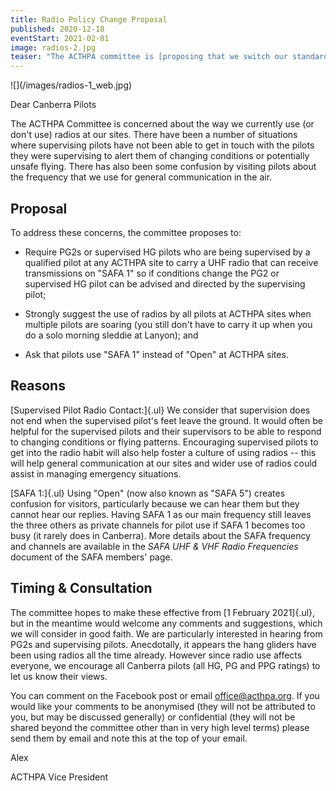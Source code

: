 ```yaml
---
title: Radio Policy Change Proposal
published: 2020-12-18
eventStart: 2021-02-01
image: radios-2.jpg
teaser: "The ACTHPA committee is [proposing that we switch our standard frequency to HGFA1](/events/radio-policy-proposal), and are looking for feedback."
---
```

<div class="inline-img" style="max-width: 80%" data-fancybox="gallery" href="/images/radios-1_web.jpg">
![](/images/radios-1_web.jpg)
</div>

Dear Canberra Pilots

The ACTHPA Committee is concerned about the way we currently use (or
don't use) radios at our sites. There have been a number of situations
where supervising pilots have not been able to get in touch with the
pilots they were supervising to alert them of changing conditions or
potentially unsafe flying. There has also been some confusion by
visiting pilots about the frequency that we use for general
communication in the air.

## Proposal

To address these concerns, the committee proposes to:

-   Require PG2s or supervised HG pilots who are being supervised by a
    qualified pilot at any ACTHPA site to carry a UHF radio that can
    receive transmissions on "SAFA 1" so if conditions change the PG2 or
    supervised HG pilot can be advised and directed by the supervising
    pilot;

-   Strongly suggest the use of radios by all pilots at ACTHPA sites
    when multiple pilots are soaring (you still don't have to carry it
    up when you do a solo morning sleddie at Lanyon); and

-   Ask that pilots use "SAFA 1" instead of "Open" at ACTHPA sites.

## Reasons

[Supervised Pilot Radio Contact:]{.ul} We consider that supervision does
not end when the supervised pilot's feet leave the ground. It would
often be helpful for the supervised pilots and their supervisors to be
able to respond to changing conditions or flying patterns. Encouraging
supervised pilots to get into the radio habit will also help foster a
culture of using radios -- this will help general communication at our
sites and wider use of radios could assist in managing emergency
situations.

[SAFA 1:]{.ul} Using "Open" (now also known as "SAFA 5") creates
confusion for visitors, particularly because we can hear them but they
cannot hear our replies. Having SAFA 1 as our main frequency still
leaves the three others as private channels for pilot use if SAFA 1
becomes too busy (it rarely does in Canberra). More details about the
SAFA frequency and channels are available in the *SAFA UHF & VHF Radio
Frequencies* document of the SAFA members' page.

## Timing & Consultation

The committee hopes to make these effective from [1 February 2021]{.ul},
but in the meantime would welcome any comments and suggestions, which we
will consider in good faith. We are particularly interested in hearing
from PG2s and supervising pilots. Anecdotally, it appears the hang
gliders have been using radios all the time already. However since radio
use affects everyone, we encourage all Canberra pilots (all HG, PG and
PPG ratings) to let us know their views.

You can comment on the Facebook post or email <office@acthpa.org>. If
you would like your comments to be anonymised (they will not be
attributed to you, but may be discussed generally) or confidential (they
will not be shared beyond the committee other than in very high level
terms) please send them by email and note this at the top of your email.

Alex

ACTHPA Vice President
